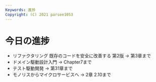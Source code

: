 ```yaml
---
Keywords: 進捗
Copyright: (C) 2021 parsee1053
---
```


# 今日の進捗
* リファクタリング 既存のコードを安全に改善する 第2版 → 第3章まで
* ドメイン駆動設計入門 → Chapter7まで
* テスト駆動開発 → 第31章まで
* モノリスからマイクロサービスへ → 2章 2.10まで
